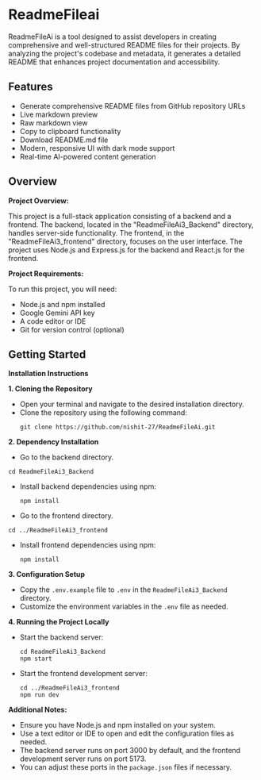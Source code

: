 # ReadmeFileai
ReadmeFileAi is a tool designed to assist developers in creating comprehensive and well-structured README files for their projects. By analyzing the project's codebase and metadata, it generates a detailed README that enhances project documentation and accessibility.
## Features

- Generate comprehensive README files from GitHub repository URLs
- Live markdown preview
- Raw markdown view
- Copy to clipboard functionality
- Download README.md file
- Modern, responsive UI with dark mode support
- Real-time AI-powered content generation
## Overview
**Project Overview:**

This project is a full-stack application consisting of a backend and a frontend. The backend, located in the "ReadmeFileAi3_Backend" directory, handles server-side functionality. The frontend, in the "ReadmeFileAi3_frontend" directory, focuses on the user interface. The project uses Node.js and Express.js for the backend and React.js for the frontend.

**Project Requirements:**

To run this project, you will need:

* Node.js and npm installed
* Google Gemini API key
* A code editor or IDE
* Git for version control (optional)

## Getting Started
**Installation Instructions**

**1. Cloning the Repository**

* Open your terminal and navigate to the desired installation directory.
* Clone the repository using the following command:
  ```
  git clone https://github.com/nishit-27/ReadmeFileAi.git
  ```

**2. Dependency Installation**

- Go to the backend directory.
```
cd ReadmeFileAi3_Backend
```
- Install backend dependencies using npm:
  ```
  npm install
  ```
- Go to the frontend directory.
```
cd ../ReadmeFileAi3_frontend
```
- Install frontend dependencies using npm:
  ```
  npm install
  ```

**3. Configuration Setup**

- Copy the `.env.example` file to `.env` in the `ReadmeFileAi3_Backend` directory.
- Customize the environment variables in the `.env` file as needed.

**4. Running the Project Locally**

- Start the backend server:
  ```
  cd ReadmeFileAi3_Backend
  npm start
  ```
- Start the frontend development server:
  ```
  cd ../ReadmeFileAi3_frontend
  npm run dev
  ```

**Additional Notes:**

* Ensure you have Node.js and npm installed on your system.
* Use a text editor or IDE to open and edit the configuration files as needed.
* The backend server runs on port 3000 by default, and the frontend development server runs on port 5173.
* You can adjust these ports in the `package.json` files if necessary.
